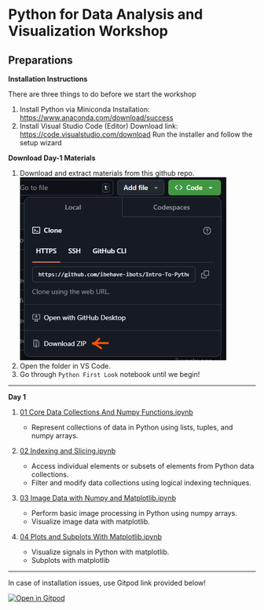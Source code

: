 # Python for Data Analysis and Visualization Workshop


## Preparations 

**Installation Instructions**

There are three things to do before we start the workshop
1. Install Python via Miniconda
   Installation: https://www.anaconda.com/download/success
2. Install Visual Studio Code (Editor)
   Download link: https://code.visualstudio.com/download
   Run the installer and follow the setup wizard

**Download Day-1 Materials**

1. Download and extract materials from this github repo.
![abc](img/download.png)
2. Open the folder in VS Code.
3. Go through `Python First Look` notebook until we begin!

---

**Day 1**

1. [01 Core Data Collections And Numpy Functions.ipynb](01%20Core%20Data%20Collections%20And%20Numpy%20Functions.ipynb)  
   - Represent collections of data in Python using lists, tuples, and numpy arrays.

2. [02 Indexing and Slicing.ipynb](02%20Indexing%20and%20Slicing.ipynb)
   - Access individual elements or subsets of elements from Python data collections.
   - Filter and modify data collections using logical indexing techniques.

3. [03 Image Data with Numpy and Matplotlib.ipynb](03%20Image%20Data%20with%20Numpy%20and%20Matplotlib.ipynb)  
   - Perform basic image processing in Python using numpy arrays.
   - Visualize image data with matplotlib.

4. [04 Plots and Subplots With Matplotlib.ipynb](04%20Plots%20and%20Subplots%20With%20Matplotlib.ipynb)  
   - Visualize signals in Python with matplotlib.
   - Subplots with matplotlib
   


---

In case of installation issues, use Gitpod link provided below!

[![Open in Gitpod](https://gitpod.io/button/open-in-gitpod.svg)](https://gitpod.io/#https://github.com/ibehave-ibots/Intro-To-Python-December-)

